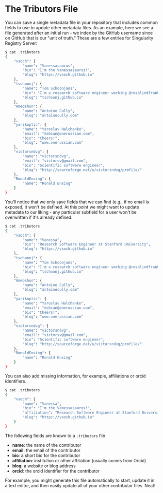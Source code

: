 # The Tributors File

You can save a single metadata file in your repository that includes common fields
to use to update other metadata files. As an example, here we see a file generated
after an initial run - we index by the GitHub username since on GitHub that is our
"unit of truth." These are a few entries for Singularity Registry Server:

```bash
$ cat .tributors 
{
    "vsoch": {
        "name": "Vanessasaurus",
        "bio": "I'm the Vanessasaurus!",
        "blog": "https://vsoch.github.io"
    },
    "tschoonj": {
        "name": "Tom Schoonjans",
        "bio": "I'm a research software engineer working @rosalindfranklininstitute, and am passionate about developing quality open source software.",
        "blog": "tschoonj.github.io"
    },
    "Aneoshun": {
        "name": "Antoine Cully",
        "blog": "antoinecully.com"
    },
    "yarikoptic": {
        "name": "Yaroslav Halchenko",
        "email": "debian@onerussian.com",
        "bio": "Cheers!",
        "blog": "www.onerussian.com"
    },
    "victorsndvg": {
        "name": "victorsndvg",
        "email": "victorsv@gmail.com",
        "bio": "Scientific software engineer",
        "blog": "http://sourceforge.net/u/victorsndvg/profile/"
    },
    "RonaldEnsing": {
        "name": "Ronald Ensing"
    }
}
```

You'll notice that we only save fields that we can find (e.g., if no email is
exposed, it won't be defined. At this point we might want to update metadata
to our liking - any particular subfield for a user won't be overwritten if it's
already defined.

```bash
$ cat .tributors 
{
    "vsoch": {
        "name": "Vanessa",
        "bio": "Research Software Engineer at Stanford University",
        "blog": "https://vsoch.github.io"
    },
    "tschoonj": {
        "name": "Tom Schoonjans",
        "bio": "I'm a research software engineer working @rosalindfranklininstitute, and am passionate about developing quality open source software.",
        "blog": "tschoonj.github.io"
    },
    "Aneoshun": {
        "name": "Antoine Cully",
        "blog": "antoinecully.com"
    },
    "yarikoptic": {
        "name": "Yaroslav Halchenko",
        "email": "debian@onerussian.com",
        "bio": "Cheers!",
        "blog": "www.onerussian.com"
    },
    "victorsndvg": {
        "name": "victorsndvg",
        "email": "victorsv@gmail.com",
        "bio": "Scientific software engineer",
        "blog": "http://sourceforge.net/u/victorsndvg/profile/"
    },
    "RonaldEnsing": {
        "name": "Ronald Ensing"
    }
}
```

You can also add missing information, for example, affiliations or orcid identifiers.

```bash
$ cat .tributors 
{
    "vsoch": {
        "name": "Vanessa",
        "bio": "I'm the Vanessasaurus!",
        "affiliation": "Research Software Engineer at Stanford University",
        "blog": "https://vsoch.github.io"
    }
}
```

The following fields are known to a `.tributors` file

 - **name**: the name of the contributor
 - **email**: the email of the contributor
 - **bio**: a short bio for the contributor
 - **affiliation**: institution or other affiliation (usually comes from Orcid)
 - **blog**: a website or blog address
 - **orcid**: the orcid identifier for the contributor

For example, you might generate this file automatically to start, update
it in a text editor, and then easily update all of your other contributor files. Neat!
